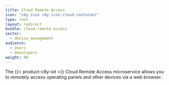 ```yaml
---
title: Cloud Remote Access
icon: "c8y-icon c8y-icon-cloud-container"
type: root
layout: redirect
bundle: cloud-remote-access
sector:
  - device_management  
audience:
  - Users
  - Developers
weight: 90
---
```


The {{< product-c8y-iot >}} Cloud Remote Access microservice allows you to remotely access operating panels and other devices via a web browser.
